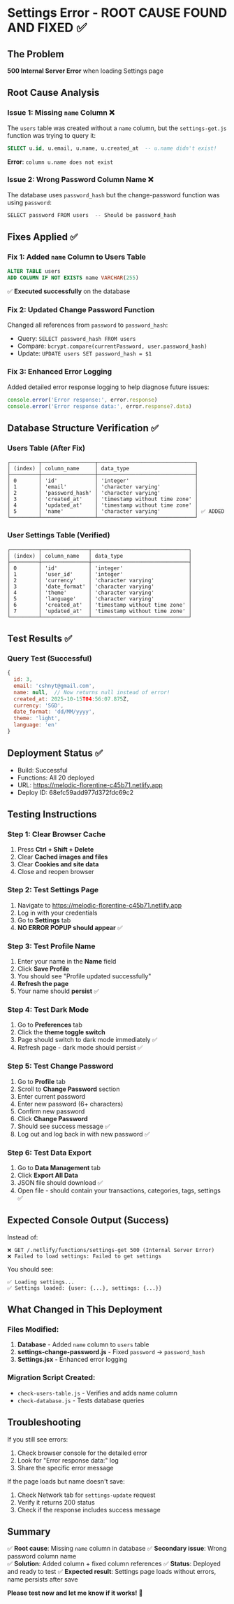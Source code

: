 # Settings Error - ROOT CAUSE FOUND AND FIXED ✅

## The Problem
**500 Internal Server Error** when loading Settings page

## Root Cause Analysis

### Issue 1: Missing `name` Column ❌
The `users` table was created without a `name` column, but the `settings-get.js` function was trying to query it:
```sql
SELECT u.id, u.email, u.name, u.created_at  -- u.name didn't exist!
```

**Error**: `column u.name does not exist`

### Issue 2: Wrong Password Column Name ❌
The database uses `password_hash` but the change-password function was using `password`:
```javascript
SELECT password FROM users  -- Should be password_hash
```

## Fixes Applied ✅

### Fix 1: Added `name` Column to Users Table
```sql
ALTER TABLE users 
ADD COLUMN IF NOT EXISTS name VARCHAR(255)
```
✅ **Executed successfully** on the database

### Fix 2: Updated Change Password Function
Changed all references from `password` to `password_hash`:
- Query: `SELECT password_hash FROM users`
- Compare: `bcrypt.compare(currentPassword, user.password_hash)`
- Update: `UPDATE users SET password_hash = $1`

### Fix 3: Enhanced Error Logging
Added detailed error response logging to help diagnose future issues:
```javascript
console.error('Error response:', error.response)
console.error('Error response data:', error.response?.data)
```

## Database Structure Verification ✅

### Users Table (After Fix)
```
┌─────────┬─────────────────┬───────────────────────────────┐
│ (index) │ column_name     │ data_type                     │
├─────────┼─────────────────┼───────────────────────────────┤
│ 0       │ 'id'            │ 'integer'                     │
│ 1       │ 'email'         │ 'character varying'           │
│ 2       │ 'password_hash' │ 'character varying'           │
│ 3       │ 'created_at'    │ 'timestamp without time zone' │
│ 4       │ 'updated_at'    │ 'timestamp without time zone' │
│ 5       │ 'name'          │ 'character varying'           │ ✅ ADDED
└─────────┴─────────────────┴───────────────────────────────┘
```

### User Settings Table (Verified)
```
┌─────────┬───────────────┬───────────────────────────────┐
│ (index) │ column_name   │ data_type                     │
├─────────┼───────────────┼───────────────────────────────┤
│ 0       │ 'id'          │ 'integer'                     │
│ 1       │ 'user_id'     │ 'integer'                     │
│ 2       │ 'currency'    │ 'character varying'           │
│ 3       │ 'date_format' │ 'character varying'           │
│ 4       │ 'theme'       │ 'character varying'           │
│ 5       │ 'language'    │ 'character varying'           │
│ 6       │ 'created_at'  │ 'timestamp without time zone' │
│ 7       │ 'updated_at'  │ 'timestamp without time zone' │
└─────────┴───────────────┴───────────────────────────────┘
```

## Test Results ✅

### Query Test (Successful)
```javascript
{
  id: 3,
  email: 'cshnyt@gmail.com',
  name: null,  // Now returns null instead of error!
  created_at: 2025-10-15T04:56:07.875Z,
  currency: 'SGD',
  date_format: 'dd/MM/yyyy',
  theme: 'light',
  language: 'en'
}
```

## Deployment Status ✅
- Build: Successful
- Functions: All 20 deployed
- URL: https://melodic-florentine-c45b71.netlify.app
- Deploy ID: 68efc59add977d372fdc69c2

## Testing Instructions

### Step 1: Clear Browser Cache
1. Press **Ctrl + Shift + Delete**
2. Clear **Cached images and files**
3. Clear **Cookies and site data**
4. Close and reopen browser

### Step 2: Test Settings Page
1. Navigate to https://melodic-florentine-c45b71.netlify.app
2. Log in with your credentials
3. Go to **Settings** tab
4. **NO ERROR POPUP should appear** ✅

### Step 3: Test Profile Name
1. Enter your name in the **Name** field
2. Click **Save Profile**
3. You should see "Profile updated successfully"
4. **Refresh the page**
5. Your name should **persist** ✅

### Step 4: Test Dark Mode
1. Go to **Preferences** tab
2. Click the **theme toggle switch**
3. Page should switch to dark mode immediately ✅
4. Refresh page - dark mode should persist ✅

### Step 5: Test Change Password
1. Go to **Profile** tab
2. Scroll to **Change Password** section
3. Enter current password
4. Enter new password (6+ characters)
5. Confirm new password
6. Click **Change Password**
7. Should see success message ✅
8. Log out and log back in with new password ✅

### Step 6: Test Data Export
1. Go to **Data Management** tab
2. Click **Export All Data**
3. JSON file should download ✅
4. Open file - should contain your transactions, categories, tags, settings ✅

## Expected Console Output (Success)

Instead of:
```
❌ GET /.netlify/functions/settings-get 500 (Internal Server Error)
❌ Failed to load settings: Failed to get settings
```

You should see:
```
✅ Loading settings...
✅ Settings loaded: {user: {...}, settings: {...}}
```

## What Changed in This Deployment

### Files Modified:
1. **Database** - Added `name` column to `users` table
2. **settings-change-password.js** - Fixed `password` → `password_hash`
3. **Settings.jsx** - Enhanced error logging

### Migration Script Created:
- `check-users-table.js` - Verifies and adds name column
- `check-database.js` - Tests database queries

## Troubleshooting

If you still see errors:
1. Check browser console for the detailed error
2. Look for "Error response data:" log
3. Share the specific error message

If the page loads but name doesn't save:
1. Check Network tab for `settings-update` request
2. Verify it returns 200 status
3. Check if the response includes success message

## Summary

✅ **Root cause**: Missing `name` column in database
✅ **Secondary issue**: Wrong password column name  
✅ **Solution**: Added column + fixed column references
✅ **Status**: Deployed and ready to test
✅ **Expected result**: Settings page loads without errors, name persists after save

**Please test now and let me know if it works!** 🎉

